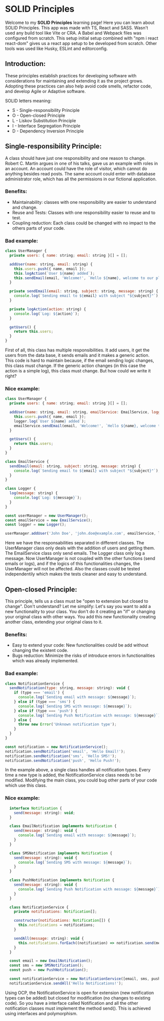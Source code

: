 # SOLID Principles

Welcome to my **SOLID Principles** learning page! Here you can learn about SOLID Principles. This app was made with TS, React and SASS. Wasn't used any build tool like Vite or CRA. A Babel and Webpack files was configured from scratch. This setup initial setup combined with "npm i react react-dom" gives us a react app setup to be developed from scratch. Other tools was used like Husky, ESLint and editorconfig.

## Introduction:

These principles establish practices for developing software with considerations for maintaining and extending it as the project grows. Adopting these practices can also help avoid code smells, refactor code, and develop Agile or Adaptive software.

SOLID letters meaning:

- S - Single-responsibility Principle
- O - Open-closed Principle
- L - Liskov Substitution Principle
- I - Interface Segregation Principle
- D - Dependency Inversion Principle

## Single-responsibility Principle:

A class should have just one responsibility and one reason to change. Robert C. Martin argues in one of his talks, gave us an example with roles in an account. An account could have the role of visitor, which cannot do anything besides read posts. The same account could enter with database administrator role, which has all the permissions in our fictional application.

### Benefits:

- Maintainability: classes with one responsibility are easier to understand and change.
- Reuse and Tests: Classes with one responsibility easier to reuse and to test.
- Coupling reduction: Each class could be changed with no impact to the others parts of your code.

### Bad example:

```js
class UserManager {
  private users: { name: string; email: string }[] = [];

  addUser(name: string, email: string) {
    this.users.push({ name, email });
    this.logAction(`User ${name} added`);
    this.sendEmail(email, 'Welcome!', `Hello ${name}, welcome to our platform!`);
  }

  private sendEmail(email: string, subject: string, message: string) {
    console.log(`Sending email to ${email} with subject "${subject}"`);
  }

  private logAction(action: string) {
    console.log(`Log: ${action}`);
  }

  getUsers() {
    return this.users;
  }
}
```

First of all, this class has multiple responsibilities. It add users, it get the users from the data base, it sends emails and it makes a generic action. This code is hard to maintain because, if the email sending logic changes, this class must change. If the generic action changes (in this case the action is a simple log), this class must change. But how could we write it right?

### Nice example:

```js
class UserManager {
  private users: { name: string; email: string }[] = [];

  addUser(name: string, email: string, emailService: EmailService, logger: Logger) {
    this.users.push({ name, email });
    logger.log(`User ${name} added`);
    emailService.sendEmail(email, 'Welcome!', `Hello ${name}, welcome to our platform!`);
  }

  getUsers() {
    return this.users;
  }
}

class EmailService {
  sendEmail(email: string, subject: string, message: string) {
    console.log(`Sending email to ${email} with subject "${subject}"`);
  }
}

class Logger {
  log(message: string) {
    console.log(`Log: ${message}`);
  }
}

const userManager = new UserManager();
const emailService = new EmailService();
const logger = new Logger();

userManager.addUser('John Doe', 'john.doe@example.com', emailService, logger);
```

Here we have the responsabilities separated in different classes. The UserManager class only deals with the addition of users and getting them. The EmailService class only send emails. The Logger class only log a message. Now UserManager is not coupled with the other functions (send emails or logs), and if the logics of this functionalities changes, the UserManager will not be affected. Also the classes could be tested independentily which makes the tests cleaner and easy to understand.

## Open-closed Principle:

This principle, tells us a class must be &quot;open to extension but closed to change&quot;. Don&apos;t understand? Let me simplify: Let&apos;s say you want to add a new functionality to your class. You don&apos;t do it creating an &quot;if&quot; or changing your original class with other ways. You add this new functionality creating another class, extending your original class to it.

### Benefits:

- Easy to extend your code: New functionalities could be add without changing the existent code.
- Bugs reduction: Minimize the risks of introduce errors in functionalities which was already implemented.

### Bad example:

```js
class NotificationService {
  sendNotification(type: string, message: string): void {
    if (type === 'email') {
      console.log(`Sending email with message: ${message}`);
    } else if (type === 'sms') {
      console.log(`Sending SMS with message: ${message}`);
    } else if (type === 'push') {
      console.log(`Sending Push Notification with message: ${message}`);
    } else {
      throw new Error('Unknown notification type');
    }
  }
}

const notification = new NotificationService();
notification.sendNotification('email', 'Hello Email!');
notification.sendNotification('sms', 'Hello SMS!');
notification.sendNotification('push', 'Hello Push!');
```

In the example above, a single class handles all notification types. Every time a new type is added, the NotificationService class needs to be modified. Modifying the main class, you could bug other parts of your code which use this class.

### Nice example:

```js
  interface Notification {
    send(message: string): void;
  }

  class EmailNotification implements Notification {
    send(message: string): void {
      console.log(`Sending email with message: ${message}`);
    }
  }

  class SMSNotification implements Notification {
    send(message: string): void {
      console.log(`Sending SMS with message: ${message}`);
    }
  }

  class PushNotification implements Notification {
    send(message: string): void {
      console.log(`Sending Push Notification with message: ${message}`);
    }
  }

  class NotificationService {
    private notifications: Notification[];

    constructor(notifications: Notification[]) {
      this.notifications = notifications;
    }

    sendAll(message: string): void {
      this.notifications.forEach((notification) => notification.send(message));
    }
  }

  const email = new EmailNotification();
  const sms = new SMSNotification();
  const push = new PushNotification();

  const notificationService = new NotificationService([email, sms, push]);
  notificationService.sendAll('Hello Notifications!');
```

Using OCP, the NotificationService is open for extension (new notification types can be added) but closed for modification (no changes to existing code). So you have a interface called Notification and all the other notification classes must implement the method send(). This is achieved using interfaces and polymorphism.
